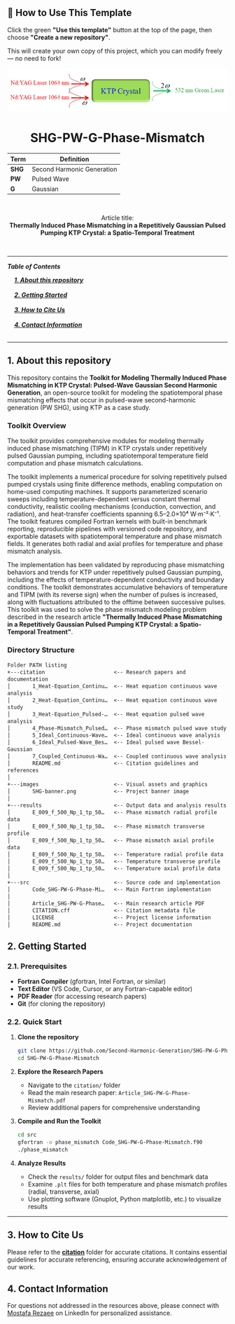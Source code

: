 ## 🧰 How to Use This Template    

Click the green **"Use this template"** button at the top of the page, then choose **"Create a new repository"**.   

This will create your own copy of this project, which you can modify freely — no need to fork!   

 
<p align="center">
  <img src="./images/SHG-banner.png" alt="SHG Logo">
</p>


<h1 align="center">SHG-PW-G-Phase-Mismatch</h1>

<div align="center">

| **Term** | **Definition** |
|----------|----------------|
| **SHG** | Second Harmonic Generation |
| **PW** | Pulsed Wave |
| **G** | Gaussian |
</div>

&nbsp;

<div align="center">

Article title:       
**Thermally Induced Phase Mismatching in a Repetitively Gaussian Pulsed Pumping KTP Crystal: a Spatio-Temporal Treatment**
</div>

&nbsp;

---

***Table of Contents***

<div>
  &nbsp;&nbsp;&nbsp;&nbsp;<a href="#1-about-this-repository"><i><b>1. About this repository</b></i></a>
</div>
&nbsp;

<div>
  &nbsp;&nbsp;&nbsp;&nbsp;<a href="#2-getting-started"><i><b>2. Getting Started</b></i></a>
</div>
&nbsp;

<div>
  &nbsp;&nbsp;&nbsp;&nbsp;<a href="#3-how-to-cite-us"><i><b>3. How to Cite Us</b></i></a>
</div>
&nbsp;


<div>
  &nbsp;&nbsp;&nbsp;&nbsp;<a href="#4-contact-information"><i><b>4. Contact Information</b></i></a>
</div>
&nbsp;

---    

## 1. About this repository

This repository contains the **Toolkit for Modeling Thermally Induced Phase Mismatching in KTP Crystal: Pulsed-Wave Gaussian Second Harmonic Generation**, an open-source toolkit for modeling the spatiotemporal phase mismatching effects that occur in pulsed-wave second-harmonic generation (PW SHG), using KTP as a case study.

### Toolkit Overview

The toolkit provides comprehensive modules for modeling thermally induced phase mismatching (TIPM) in KTP crystals under repetitively pulsed Gaussian pumping, including spatiotemporal temperature field computation and phase mismatch calculations.

The toolkit implements a numerical procedure for solving repetitively pulsed pumped crystals using finite difference methods, enabling computation on home-used computing machines. It supports parameterized scenario sweeps including temperature-dependent versus constant thermal conductivity, realistic cooling mechanisms (conduction, convection, and radiation), and heat-transfer coefficients spanning 6.5–2.0×10⁴ W·m⁻²·K⁻¹. The toolkit features compiled Fortran kernels with built-in benchmark reporting, reproducible pipelines with versioned code repository, and exportable datasets with spatiotemporal temperature and phase mismatch fields. It generates both radial and axial profiles for temperature and phase mismatch analysis.

The implementation has been validated by reproducing phase mismatching behaviors and trends for KTP under repetitively pulsed Gaussian pumping, including the effects of temperature-dependent conductivity and boundary conditions. The toolkit demonstrates accumulative behaviors of temperature and TIPM (with its reverse sign) when the number of pulses is increased, along with fluctuations attributed to the offtime between successive pulses. This toolkit was used to solve the phase mismatch modeling problem described in the research article **"Thermally Induced Phase Mismatching in a Repetitively Gaussian Pulsed Pumping KTP Crystal: a Spatio-Temporal Treatment"**.  

### Directory Structure

```
Folder PATH listing
+---citation                      <-- Research papers and documentation
│       1_Heat-Equation_Continu…  <-- Heat equation continuous wave analysis
│       2_Heat-Equation_Continu…  <-- Heat equation continuous wave study
│       3_Heat-Equation_Pulsed-…  <-- Heat equation pulsed wave analysis
│       4_Phase-Mismatch_Pulsed…  <-- Phase mismatch pulsed wave study
│       5_Ideal_Continuous-Wave…  <-- Ideal continuous wave analysis
│       6_Ideal_Pulsed-Wave_Bes…  <-- Ideal pulsed wave Bessel-Gaussian
│       7_Coupled_Continuous-Wa…  <-- Coupled continuous wave analysis
│       README.md                 <-- Citation guidelines and references
│
+---images                        <-- Visual assets and graphics
│       SHG-banner.png            <-- Project banner image
│
+---results                       <-- Output data and analysis results
│       E_009_f_500_Np_1_tp_50…   <-- Phase mismatch radial profile data
│       E_009_f_500_Np_1_tp_50…   <-- Phase mismatch transverse profile
│       E_009_f_500_Np_1_tp_50…   <-- Phase mismatch axial profile data
│       E_009_f_500_Np_1_tp_50…   <-- Temperature radial profile data
│       E_009_f_500_Np_1_tp_50…   <-- Temperature transverse profile
│       E_009_f_500_Np_1_tp_50…   <-- Temperature axial profile data
│
+---src                           <-- Source code and implementation
│       Code_SHG-PW-G-Phase-Mi…   <-- Main Fortran implementation
│
│       Article_SHG-PW-G-Phase…   <-- Main research article PDF
│       CITATION.cff              <-- Citation metadata file
│       LICENSE                   <-- Project license information
│       README.md                 <-- Project documentation
```

## 2. Getting Started

### 2.1. Prerequisites
- **Fortran Compiler** (gfortran, Intel Fortran, or similar)
- **Text Editor** (VS Code, Cursor, or any Fortran-capable editor)
- **PDF Reader** (for accessing research papers)
- **Git** (for cloning the repository)

### 2.2. Quick Start

1. **Clone the repository**
   ```bash
   git clone https://github.com/Second-Harmonic-Generation/SHG-PW-G-Phase-Mismatch.git
   cd SHG-PW-G-Phase-Mismatch
   ```

2. **Explore the Research Papers**
   - Navigate to the `citation/` folder
   - Read the main research paper: `Article_SHG-PW-G-Phase-Mismatch.pdf`
   - Review additional papers for comprehensive understanding

3. **Compile and Run the Toolkit**
   ```bash
   cd src
   gfortran -o phase_mismatch Code_SHG-PW-G-Phase-Mismatch.f90
   ./phase_mismatch
   ```

4. **Analyze Results**
   - Check the `results/` folder for output files and benchmark data
   - Examine `.plt` files for both temperature and phase mismatch profiles (radial, transverse, axial)
   - Use plotting software (Gnuplot, Python matplotlib, etc.) to visualize results


---


## 3. How to Cite Us
Please refer to the [**citation**](./citation/) folder for accurate citations. It contains essential guidelines for accurate referencing, ensuring accurate acknowledgement of our work.


  
## 4. Contact Information

For questions not addressed in the resources above, please connect with [Mostafa Rezaee](https://www.linkedin.com/in/mostafa-rezaee/) on LinkedIn for personalized assistance.
